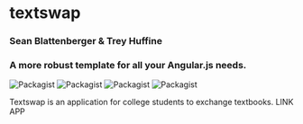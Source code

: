 # textswap
### Sean Blattenberger & Trey Huffine
### A more robust template for all your Angular.js needs.
![Packagist](https://img.shields.io/badge/Angular-1.4.1-red.svg?style=flat-square) ![Packagist](https://img.shields.io/badge/Express-4.12.4-blue.svg?style=flat-square) ![Packagist](https://img.shields.io/badge/Node-0.12.4-green.svg?style=flat-square) ![Packagist](https://img.shields.io/badge/MongoDB-3.0.4-orange.svg?style=flat-square)

Textswap is an application for college students to exchange textbooks.
LINK APP
